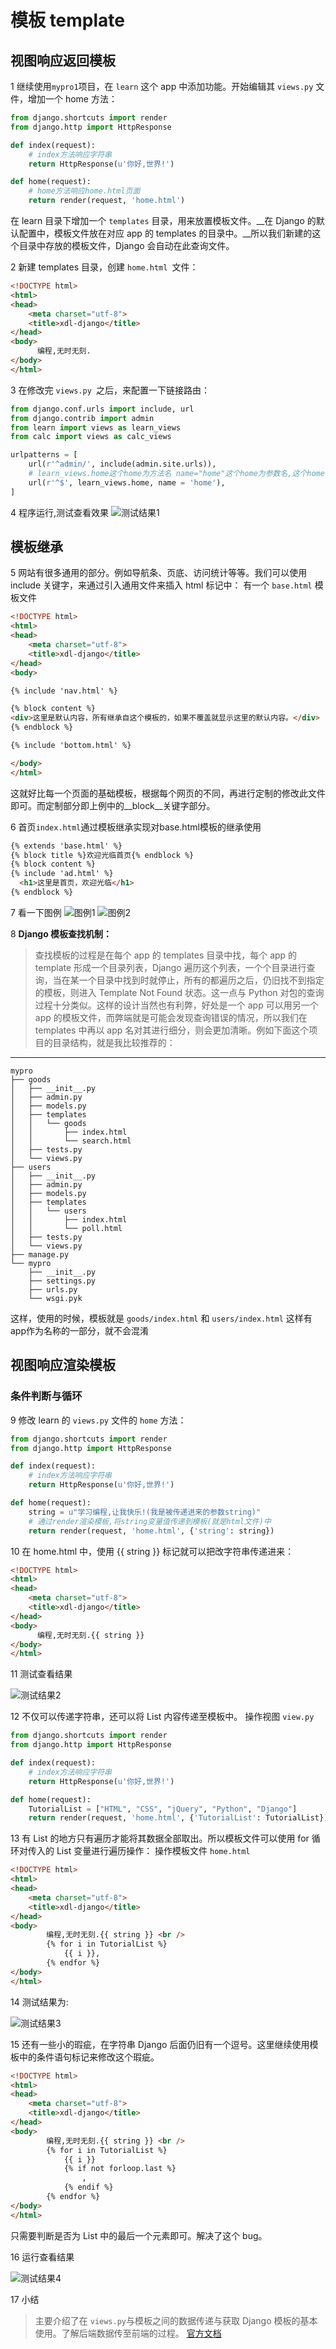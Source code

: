 # 模板 template

## 视图响应返回模板
1 继续使用`mypro1`项目，在 `learn` 这个 app 中添加功能。开始编辑其 `views.py` 文件，增加一个 home 方法：
```python
from django.shortcuts import render
from django.http import HttpResponse

def index(request):
    # index方法响应字符串
    return HttpResponse(u'你好,世界!')

def home(request):
    # home方法响应home.html页面
    return render(request, 'home.html')
```
在 learn 目录下增加一个 `templates` 目录，用来放置模板文件。__在 Django 的默认配置中，模板文件放在对应 app 的 templates 的目录中。__所以我们新建的这个目录中存放的模板文件，Django 会自动在此查询文件。

2 新建 templates 目录，创建 `home.html `文件：
```html
<!DOCTYPE html>
<html>
<head>
    <meta charset="utf-8">
    <title>xdl-django</title>
</head>
<body>
      编程,无时无刻.
</body>
</html>
```
3 在修改完 `views.py `之后，来配置一下链接路由：
```python
from django.conf.urls import include, url
from django.contrib import admin
from learn import views as learn_views
from calc import views as calc_views

urlpatterns = [
    url(r'^admin/', include(admin.site.urls)),
    # learn_views.home这个home为方法名 name="home"这个home为参数名,这个home可以是任意值
    url(r'^$', learn_views.home, name = 'home'),
]
```
4 程序运行,测试查看效果
![测试结果1](_images/05-result1.png)

## 模板继承
5 网站有很多通用的部分。例如导航条、页底、访问统计等等。我们可以使用 include 关键字，来通过引入通用文件来插入 html 标记中：
有一个 `base.html` 模板文件
```html
<!DOCTYPE html>
<html>
<head>
    <meta charset="utf-8">
    <title>xdl-django</title>
</head>
<body>

{% include 'nav.html' %}

{% block content %}
<div>这里是默认内容，所有继承自这个模板的，如果不覆盖就显示这里的默认内容。</div>
{% endblock %}

{% include 'bottom.html' %}

</body>
</html>

```
这就好比每一个页面的基础模板，根据每个网页的不同，再进行定制的修改此文件即可。而定制部分即上例中的__block__关键字部分。


6 首页`index.html`通过模板继承实现对base.html模板的继承使用
```html
{% extends 'base.html' %}
{% block title %}欢迎光临首页{% endblock %}
{% block content %}
{% include 'ad.html' %}
  <h1>这里是首页，欢迎光临</h1>
{% endblock %}
```


7 看一下图例
![图例1](_images/05-page.png)
![图例2](_images/05-block.png)

8 __Django 模板查找机制：__
> 查找模板的过程是在每个 app 的 templates 目录中找，每个 app 的 template 形成一个目录列表，Django 遍历这个列表，一个个目录进行查询，当在某一个目录中找到时就停止，所有的都遍历之后，仍旧找不到指定的模板，则进入 Template Not Found 状态。这一点与 Python 对包的查询过程十分类似。这样的设计当然也有利弊，好处是一个 app 可以用另一个 app 的模板文件，而弊端就是可能会发现查询错误的情况，所以我们在 templates 中再以 app 名对其进行细分，则会更加清晰。例如下面这个项目的目录结构，就是我比较推荐的：


***

```
mypro
├── goods
│   ├── __init__.py
│   ├── admin.py
│   ├── models.py
│   ├── templates
│   │   └── goods
│   │       ├── index.html
│   │       └── search.html
│   ├── tests.py
│   └── views.py
├── users
│   ├── __init__.py
│   ├── admin.py
│   ├── models.py
│   ├── templates
│   │   └── users
│   │       ├── index.html
│   │       └── poll.html
│   ├── tests.py
│   └── views.py
├── manage.py
└── mypro
    ├── __init__.py
    ├── settings.py
    ├── urls.py
    └── wsgi.pyk
```
这样，使用的时候，模板就是 `goods/index.html` 和 `users/index.html` 这样有app作为名称的一部分，就不会混淆



## 视图响应渲染模板
### 条件判断与循环
9  修改 learn 的 `views.py` 文件的 `home` 方法：
```python
from django.shortcuts import render
from django.http import HttpResponse

def index(request):
    # index方法响应字符串
    return HttpResponse(u'你好,世界!')

def home(request):
    string = u"学习编程,让我快乐!(我是被传递进来的参数string)"
    # 通过render渲染模板,将string变量值传递到模板(就是html文件)中
    return render(request, 'home.html', {'string': string})
```
10 在 home.html 中，使用 {{ string }} 标记就可以把改字符串传递进来：
```html
<!DOCTYPE html>
<html>
<head>
    <meta charset="utf-8">
    <title>xdl-django</title>
</head>
<body>
      编程,无时无刻.{{ string }}
</body>
</html>
```

11 测试查看结果 

![测试结果2](_images/05-result2.png)


12 不仅可以传递字符串，还可以将 List 内容传递至模板中。
操作视图 `view.py`
```python
from django.shortcuts import render
from django.http import HttpResponse

def index(request):
    # index方法响应字符串
    return HttpResponse(u'你好,世界!')

def home(request):
    TutorialList = ["HTML", "CSS", "jQuery", "Python", "Django"]
    return render(request, 'home.html', {'TutorialList': TutorialList})

```

13 有 List 的地方只有遍历才能将其数据全部取出。所以模板文件可以使用 for 循环对传入的 List 变量进行遍历操作：
操作模板文件 `home.html`
```html
<!DOCTYPE html>
<html>
<head>
    <meta charset="utf-8">
    <title>xdl-django</title>
</head>
<body>
        编程,无时无刻.{{ string }} <br />
        {% for i in TutorialList %}
            {{ i }},
        {% endfor %}
</body>
</html>
```
14 测试结果为: 

![测试结果3](_images/05-result3.png)

15 还有一些小的瑕疵，在字符串 Django 后面仍旧有一个逗号。这里继续使用模板中的条件语句标记来修改这个瑕疵。
```html
<!DOCTYPE html>
<html>
<head>
    <meta charset="utf-8">
    <title>xdl-django</title>
</head>
<body>
        编程,无时无刻.{{ string }} <br />
        {% for i in TutorialList %}
            {{ i }}
            {% if not forloop.last %}
                ,
            {% endif %}
        {% endfor %}
</body>
</html>
```
只需要判断是否为 List 中的最后一个元素即可。解决了这个 bug。

16 运行查看结果

![测试结果4](_images/05-result4.png)

17 小结
> 主要介绍了在 `views.py`与模板之间的数据传递与获取
> Django 模板的基本使用。了解后端数据传至前端的过程。
> [官方文档](https://docs.djangoproject.com/en/1.11/ref/templates/builtins/)